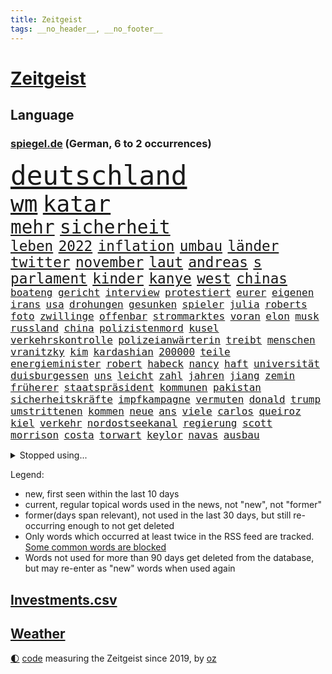 ```yaml
---
title: Zeitgeist
tags: __no_header__, __no_footer__
---
```


# [Zeitgeist](https://oliz.io/zeitgeist/)

## Language

<h3><a href="https://www.spiegel.de" target="_blank">spiegel.de</a> (German, 6 to 2 occurrences)</h3>
<p style="font-family:monospace">
<span style="font-size:32pt"><a href="news_links.html#deutschland" class="current">deutschland</a></span>
<br>
<span style="font-size:27pt"><a href="news_links.html#wm" class="current">wm</a></span>
<span style="font-size:27pt"><a href="news_links.html#katar" class="current">katar</a></span>
<br>
<span style="font-size:22pt"><a href="news_links.html#mehr" class="current">mehr</a></span>
<span style="font-size:22pt"><a href="news_links.html#sicherheit" class="current">sicherheit</a></span>
<br>
<span style="font-size:17pt"><a href="news_links.html#leben" class="current">leben</a></span>
<span style="font-size:17pt"><a href="news_links.html#2022" class="current">2022</a></span>
<span style="font-size:17pt"><a href="news_links.html#inflation" class="current">inflation</a></span>
<span style="font-size:17pt"><a href="news_links.html#umbau" class="current">umbau</a></span>
<span style="font-size:17pt"><a href="news_links.html#länder" class="current">länder</a></span>
<span style="font-size:17pt"><a href="news_links.html#twitter" class="current">twitter</a></span>
<span style="font-size:17pt"><a href="news_links.html#november" class="current">november</a></span>
<span style="font-size:17pt"><a href="news_links.html#laut" class="current">laut</a></span>
<span style="font-size:17pt"><a href="news_links.html#andreas" class="current">andreas</a></span>
<span style="font-size:17pt"><a href="news_links.html#s" class="current">s</a></span>
<span style="font-size:17pt"><a href="news_links.html#parlament" class="current">parlament</a></span>
<span style="font-size:17pt"><a href="news_links.html#kinder" class="current">kinder</a></span>
<span style="font-size:17pt"><a href="news_links.html#kanye" class="current">kanye</a></span>
<span style="font-size:17pt"><a href="news_links.html#west" class="current">west</a></span>
<span style="font-size:17pt"><a href="news_links.html#chinas" class="current">chinas</a></span>
<br>
<span style="font-size:12pt"><a href="news_links.html#boateng" class="current">boateng</a></span>
<span style="font-size:12pt"><a href="news_links.html#gericht" class="current">gericht</a></span>
<span style="font-size:12pt"><a href="news_links.html#interview" class="current">interview</a></span>
<span style="font-size:12pt"><a href="news_links.html#protestiert" class="current">protestiert</a></span>
<span style="font-size:12pt"><a href="news_links.html#eurer" class="new">eurer</a></span>
<span style="font-size:12pt"><a href="news_links.html#eigenen" class="current">eigenen</a></span>
<span style="font-size:12pt"><a href="news_links.html#irans" class="current">irans</a></span>
<span style="font-size:12pt"><a href="news_links.html#usa" class="current">usa</a></span>
<span style="font-size:12pt"><a href="news_links.html#drohungen" class="current">drohungen</a></span>
<span style="font-size:12pt"><a href="news_links.html#gesunken" class="current">gesunken</a></span>
<span style="font-size:12pt"><a href="news_links.html#spieler" class="current">spieler</a></span>
<span style="font-size:12pt"><a href="news_links.html#julia" class="current">julia</a></span>
<span style="font-size:12pt"><a href="news_links.html#roberts" class="current">roberts</a></span>
<span style="font-size:12pt"><a href="news_links.html#foto" class="current">foto</a></span>
<span style="font-size:12pt"><a href="news_links.html#zwillinge" class="current">zwillinge</a></span>
<span style="font-size:12pt"><a href="news_links.html#offenbar" class="current">offenbar</a></span>
<span style="font-size:12pt"><a href="news_links.html#strommarktes" class="new">strommarktes</a></span>
<span style="font-size:12pt"><a href="news_links.html#voran" class="current">voran</a></span>
<span style="font-size:12pt"><a href="news_links.html#elon" class="current">elon</a></span>
<span style="font-size:12pt"><a href="news_links.html#musk" class="current">musk</a></span>
<span style="font-size:12pt"><a href="news_links.html#russland" class="current">russland</a></span>
<span style="font-size:12pt"><a href="news_links.html#china" class="current">china</a></span>
<span style="font-size:12pt"><a href="news_links.html#polizistenmord" class="current">polizistenmord</a></span>
<span style="font-size:12pt"><a href="news_links.html#kusel" class="current">kusel</a></span>
<span style="font-size:12pt"><a href="news_links.html#verkehrskontrolle" class="current">verkehrskontrolle</a></span>
<span style="font-size:12pt"><a href="news_links.html#polizeianwärterin" class="current">polizeianwärterin</a></span>
<span style="font-size:12pt"><a href="news_links.html#treibt" class="current">treibt</a></span>
<span style="font-size:12pt"><a href="news_links.html#menschen" class="current">menschen</a></span>
<span style="font-size:12pt"><a href="news_links.html#vranitzky" class="new">vranitzky</a></span>
<span style="font-size:12pt"><a href="news_links.html#kim" class="current">kim</a></span>
<span style="font-size:12pt"><a href="news_links.html#kardashian" class="current">kardashian</a></span>
<span style="font-size:12pt"><a href="news_links.html#200000" class="current">200000</a></span>
<span style="font-size:12pt"><a href="news_links.html#teile" class="current">teile</a></span>
<span style="font-size:12pt"><a href="news_links.html#energieminister" class="current">energieminister</a></span>
<span style="font-size:12pt"><a href="news_links.html#robert" class="current">robert</a></span>
<span style="font-size:12pt"><a href="news_links.html#habeck" class="current">habeck</a></span>
<span style="font-size:12pt"><a href="news_links.html#nancy" class="current">nancy</a></span>
<span style="font-size:12pt"><a href="news_links.html#haft" class="current">haft</a></span>
<span style="font-size:12pt"><a href="news_links.html#universität" class="current">universität</a></span>
<span style="font-size:12pt"><a href="news_links.html#duisburgessen" class="new">duisburgessen</a></span>
<span style="font-size:12pt"><a href="news_links.html#uns" class="current">uns</a></span>
<span style="font-size:12pt"><a href="news_links.html#leicht" class="current">leicht</a></span>
<span style="font-size:12pt"><a href="news_links.html#zahl" class="current">zahl</a></span>
<span style="font-size:12pt"><a href="news_links.html#jahren" class="current">jahren</a></span>
<span style="font-size:12pt"><a href="news_links.html#jiang" class="new">jiang</a></span>
<span style="font-size:12pt"><a href="news_links.html#zemin" class="new">zemin</a></span>
<span style="font-size:12pt"><a href="news_links.html#früherer" class="current">früherer</a></span>
<span style="font-size:12pt"><a href="news_links.html#staatspräsident" class="current">staatspräsident</a></span>
<span style="font-size:12pt"><a href="news_links.html#kommunen" class="current">kommunen</a></span>
<span style="font-size:12pt"><a href="news_links.html#pakistan" class="current">pakistan</a></span>
<span style="font-size:12pt"><a href="news_links.html#sicherheitskräfte" class="current">sicherheitskräfte</a></span>
<span style="font-size:12pt"><a href="news_links.html#impfkampagne" class="current">impfkampagne</a></span>
<span style="font-size:12pt"><a href="news_links.html#vermuten" class="current">vermuten</a></span>
<span style="font-size:12pt"><a href="news_links.html#donald" class="current">donald</a></span>
<span style="font-size:12pt"><a href="news_links.html#trump" class="current">trump</a></span>
<span style="font-size:12pt"><a href="news_links.html#umstrittenen" class="current">umstrittenen</a></span>
<span style="font-size:12pt"><a href="news_links.html#kommen" class="current">kommen</a></span>
<span style="font-size:12pt"><a href="news_links.html#neue" class="current">neue</a></span>
<span style="font-size:12pt"><a href="news_links.html#ans" class="current">ans</a></span>
<span style="font-size:12pt"><a href="news_links.html#viele" class="current">viele</a></span>
<span style="font-size:12pt"><a href="news_links.html#carlos" class="current">carlos</a></span>
<span style="font-size:12pt"><a href="news_links.html#queiroz" class="new">queiroz</a></span>
<span style="font-size:12pt"><a href="news_links.html#kiel" class="current">kiel</a></span>
<span style="font-size:12pt"><a href="news_links.html#verkehr" class="current">verkehr</a></span>
<span style="font-size:12pt"><a href="news_links.html#nordostseekanal" class="new">nordostseekanal</a></span>
<span style="font-size:12pt"><a href="news_links.html#regierung" class="current">regierung</a></span>
<span style="font-size:12pt"><a href="news_links.html#scott" class="new">scott</a></span>
<span style="font-size:12pt"><a href="news_links.html#morrison" class="new">morrison</a></span>
<span style="font-size:12pt"><a href="news_links.html#costa" class="current">costa</a></span>
<span style="font-size:12pt"><a href="news_links.html#torwart" class="current">torwart</a></span>
<span style="font-size:12pt"><a href="news_links.html#keylor" class="new">keylor</a></span>
<span style="font-size:12pt"><a href="news_links.html#navas" class="new">navas</a></span>
<span style="font-size:12pt"><a href="news_links.html#ausbau" class="current">ausbau</a></span>
</p>
<details>
<summary>Stopped using...</summary>
<p class="former" style="font-size:12pt">
fdpchef(770) himmel(769) unabhängige(769) rasant(768) bisherige(767) führerschein(767) jugendliche(767) netzwerken(767) parteitag(767) sekunden(767) trauer(767) zuge(767) begleitet(766) betriebe(766) entlassung(766) evakuiert(766) feier(766) küste(766) politischen(766) rtl(766) stürzt(766) ankündigung(765) herbst(765) hervor(765) landkreis(765) mütter(765) wohnen(765) überlebte(765) attentat(764) coronawelle(764) haftstrafe(764) quartal(764) scheidet(764) software(764) usbehörden(764) aufgeben(763) bielefeld(763) flieht(763) gestoßen(763) gewissen(763) joachim(763) johnson(763) lebenslanger(763) lewis(763) myanmar(763) präsidentschaftswahl(763) richtigen(763) verriet(763) augsburg(762) breit(762) englische(762) islamischer(762) lernen(762) respekt(762) verdächtiger(762) versuch(762) verteilt(762) wünscht(762) 96(761) behandlung(761) bewerber(761) erholt(761) förderung(761) gefährden(761) gelernt(761) gereist(761) kennen(761) klimawandels(761) kochen(761) maske(761) razzia(761) stattfinden(761) steuer(761) verhängen(761) 2016(760) berufung(760) eingebrochen(760) hinweisen(760) männern(760) rostock(760) abgesagt(759) anlagen(759) bahnhof(759) büros(759) einführen(759) erteilt(759) gefasst(759) stolz(759) vorher(759) begründung(758) fragt(758) normalität(758) torhüter(758) weitergegeben(758) wenden(758) schülerinnen(757) verkehrsminister(757) zahlung(757) bestimmt(756) bvb(756) hotels(756) nerven(756) vergessen(756) überschattet(756) 1500(755) appell(755) verschwand(755) homeoffice(754) potsdam(754) spott(754) amerikanischen(753) institut(753) sprecher(753) erkenntnisse(752) sinn(752) drastische(751) dicht(750) erinnern(750) glücklich(750) kehrte(750) abschaffen(749) berühmte(749) wähler(749) begeistert(747) brauche(747) 900(745) hinten(745) politikerin(745) zogen(745) beteiligen(744) luca(744) lücke(744) aufarbeitung(743) auflagen(743) behalten(743) empfängt(742) fan(742) panik(741) bremsen(740) em(740) geimpft(740) holocaust(740) moderatorin(739) schockiert(739) katja(738) dfbpokal(737) griechischen(737) insassen(735) hohem(733) 2012(731) sinkende(731) sprachen(731) sarah(729) sogenannten(722) identität(717) staatsoberhaupt(716) verpasste(716) topspiel(711) premiers(709) farbe(706) herzinfarkt(699) jessica(699) katzen(684) variante(678) anna(653) konfrontation(650) lehrerin(640) konkreten(624) unverletzt(619) 4000(614) verantwortliche(607) gregor(604) südwesten(602) konservative(598) erteilte(594) gebeten(582) gewalttat(577) fußballstar(564) banken(562) militärische(555) gestanden(545) potsdamer(542) 83(539) sächsische(536) absolute(534) eingeladen(525) knochen(515) schwäche(513) höherer(511) lee(511) anführer(507) insbesondere(486) chaotischen(482) präsentierte(477) sichtbar(475) gremium(473) ostseepipeline(473) hamburgs(470) inszenieren(468) ahrtal(464) dankte(464) weibliche(462) siebzigerjahren(458) nachträglich(455) staatskonzern(454) ali(453) bemerkbar(452) gestern(450) ankommen(445) iphones(445) funktionen(444) lina(438) kritischen(436) gladbach(435) hoffenheim(435) lutz(428) milch(420) atombombe(419) draghi(416) menschliche(416) söders(415) schnelles(412) stach(412) basis(410) staatssekretär(405) annulliert(402) abschreckung(401) kurze(399) mehrfamilienhaus(397) spezielle(397) unterhaus(397) grünenpolitiker(394) regierungschefin(394) einander(390) gaslieferungen(386) geheimdienste(385) oppositionsführer(383) benutzt(382) saal(382) missbrauchsskandal(380) anfangen(379) beantwortet(376) radikaler(375) schuldenbremse(375) beruft(372) vorwand(372) lieferungen(371) versenkt(371) ausgeben(370) bas(368) bärbel(368) beschlagnahmte(366) stromausfall(366) airlines(360) coaching(360) schienen(356) schusswaffen(356) entziehen(353) minderjähriger(353) martina(351) tories(351) aktivistinnen(350) tauschen(349) getreide(348) svenja(346) gelb(344) johnsons(344) ozean(344) behält(343) decken(343) rekordsumme(342) zustande(342) mache(341) nagel(341) missverstanden(339) phänomen(339) mitleid(337) aston(335) personalnot(333) papa(332) instituts(330) kriegs(330) omikron(330) windräder(327) lieferung(326) küche(322) wackelt(321) 68(320) getäuscht(320) moskauer(320) südosten(320) downing(318) verpflichtung(313) gerammt(312) anträge(309) einrichtungen(309) hinzu(307) abhalten(305) neuwagen(305) ring(302) luhansk(301) schwieriger(300) hauptbahnhof(298) benutzen(297) entführung(297) aufgeklärt(296) damalige(293) ukrainerin(292) ausraster(291) methan(288) erstem(286) wahlrechtsreform(286) geiselnahme(285) bürgerkrieg(284) unweit(284) verzweifeln(284) emotionalen(283) unabhängiger(283) horror(282) reichweite(279) umfragen(278) anziehen(277) andrij(276) melnyk(276) solo(276) 350(274) premierministerin(274) berlusconi(273) gymnasium(273) transparenz(271) warme(269) asylsuchende(268) benötigt(266) verhilft(265) kippen(263) rekonstruktion(262) indischen(261) betrugs(259) fluss(259) gegendemonstranten(259) silber(258) schwarzmeerflotte(257) anschlägen(256) therapie(256) drohten(253) gefolgt(248) kanzlerpartei(248) sanktioniert(247) schildern(247) sperre(247) zügig(247) beschwören(246) betreiben(246) hinterbliebenen(245) beschuldigten(240) blume(240) evakuierung(238) empfang(237) iwan(237) töchter(237) großstadt(236) jünger(235) lindners(233) glaube(231) slowenien(231) spart(229) innenräumen(225) königsklasse(223) günstiger(222) lautete(222) zurückhaltend(222) köpfe(221) offiziere(221) untergebracht(219) ferraripilot(218) geist(218) oksana(218) poleposition(218) rechnungshof(217) sainz(216) registrierte(215) boxen(214) separatistenführer(214) stocken(214) beigelegt(213) dmitrij(213) bundesverband(212) spannung(212) kassen(211) kompensieren(208) diesjährigen(207) updates(207) agenten(206) impfkommission(206) neuwahlen(206) kritischer(205) lauterbachs(204) nordwesten(204) qualifying(204) ideologie(203) stichwahl(202) maximilian(201) jesus(199) panzerlieferungen(198) sobald(197) unglücks(197) inspiration(196) perfekte(196) schleppend(196) export(195) lokführer(193) enkel(191) giftige(189) kippt(189) ärztinnen(189) niedrigere(188) psychiatrie(188) hochrangiger(187) ringtausch(187) halt(186) kleinflugzeug(185) kleinflugzeugs(185) susanne(185) 73jährige(184) ehrt(183) scholz’(183) skandalen(182) schonen(181) trennten(181) wehrte(181) bosnien(180) falschem(180) spezialisten(180) droge(179) lösungen(179) westjordanland(179) willkür(179) 1200(178) belastungsprobe(178) dolly(177) einstecken(177) hitze(176) viral(176) dortmunds(175) held(175) sinne(175) enttäuschte(173) reumütig(172) ereignete(171) 110(170) alleingang(170) heimspiel(170) kommissarin(170) 80000(169) cannabis(168) legalisierung(168) vereidigt(168) norweger(167) dmitri(166) libanon(166) beatrix(165) diejenigen(165) nachhaltig(165) usbasketballerin(165) versinkt(165) matchwinner(164) leopardpanzer(163) stockholm(161) verfassungsbeschwerde(160) volle(160) einhalten(159) zeitschrift(159) sexuell(158) verdiente(158) 13jährigen(157) verfügen(157) vernommen(157) zuckerberg(157) austrocknen(156) einzudämmen(155) streichung(155) tierschützer(155) dfbpokals(154) freibad(154) offensichtlich(154) einsparen(152) 18jährigen(151) camper(151) paolo(151) bewiesen(150) geübt(150) therapien(150) uiguren(150) familienmitglieder(149) gegenwart(149) mobilisieren(147) tatverdacht(147) fließen(146) sudan(146) vorgeführt(146) geltenden(145) outfit(145) nszeit(144) blätter(143) ressorts(143) graham(142) ängste(142) erntet(141) rauchmelder(141) hanna(140) jagt(140) wellbrock(140) gesteuert(138) terrormiliz(138) bruttoinlandsprodukt(137) gästen(137) pflegeheimen(137) verdeckte(137) bekämpft(136) benziner(134) genauer(134) usarmee(133) depression(132) kronprinz(132) ausgebeutet(131) direktorin(131) kostete(131) rechtspopulist(131) sinnvoller(130) stehende(130) endgültige(129) krebserkrankung(129) lapid(129) reservisten(129) geliebt(127) gescheiterten(127) diente(126) fremder(126) laufzeit(126) vize(126) madame(125) verkehrsministerium(124) berlinneukölln(123) formen(123) sabine(123) überzeugend(122) gruß(121) matterhorn(121) medizinische(121) suchtforscher(121) mittelfristig(120) streicheln(120) achtung(119) hunderttausenden(119) manila(119) staatshilfe(119) trendwende(119) umstrittenem(119) 151(118) akzeptabel(118) buchhandels(118) konsumieren(118) kreativ(118) lebensgefährte(118) flugzeugbauer(117) goldmedaille(117) branchenverband(116) dauerhafte(116) giftiger(116) verbrauch(116) frühestens(115) made(115) verstanden(115) wahrzeichen(115) ähnlichen(114) bond(113) teufel(113) 1979(112) gefängnissen(112) neueste(112) service(112) wmpunkte(112) spielberg(111) strompreis(111) denys(110) emobilität(110) schmyhal(110) chinesen(109) drohnenangriff(109) glänzen(109) entlarvt(108) mahmoud(108) revolte(107) sarg(107) staatsschutz(107) britta(106) ellen(106) effekt(105) hinterland(105) offenlegen(105) sexistisch(105) modeikone(104) vertrauter(104) danke(103) intendant(103) privatwirtschaft(103) summer(103) demonstration(102) prostitution(102) island(101) rezessionsangst(101) volksheld(101) belästigt(100) pulverisiert(100) schwarzmarkt(100) verschleiern(100) business(99) daneben(99) gründet(99) hansa(99) bildschirme(98) bundestagspräsidentin(98) herstellen(98) carlsen(97) energieverbrauch(97) hannah(97) protestbewegung(97) vorgenommen(97) dreijährigen(96) pornografie(95) stattgefunden(95) 1993(94) hindernis(94) lernten(94) machtdemonstration(94) messungen(94) unrealistisch(94) unwohlsein(94) wärmepumpen(94) katastrophenschutz(93) nachfolgeregelung(93) anzeigen(92) durchs(92) gangster(92) kriminalpolizei(92) wanken(92) bundespräsidenten(91) flüssen(91) gekrönt(91) kiez(91) myanmars(91) wiesbaden(91) wunderbar(91) anklagebehörde(90) auszusetzen(90) bundesministerien(90) dopings(90) kater(90) privates(90) defekte(89) fördertopf(89) ticketpreise(89) tiny(89) atomdrohungen(88) erbitterter(88) fahrerinnen(88) spitzen(88) umgerüstet(88) asylunterkunft(87) bestattet(87) geschont(87) hartnäckig(87) kandidierte(87) sommerspielen(87) usrepräsentantenhauses(87) weltpolitik(87) wohnwagen(87) freibetrag(86) huth(85) konkreter(85) nuklearer(85) eberl(84) killer(84) kobel(84) leitzinserhöhung(84) saisonstart(84) unterspült(84) vorsaison(84) behaarung(83) brighton(83) damen(83) dosen(83) fahrten(83) faktoren(83) landwirtschaftlichen(83) parteivorsitzenden(83) spätsommer(83) taipeh(83) torschützen(83) usstaat(83) alonso(82) aufbegehren(82) inselstaats(82) niedrigwasser(82) angegangen(81) begreift(81) fischsterben(81) identifizierten(81) lindsey(81) ussenator(81) abwehren(80) franck(80) pizza(80) ribéry(80) thailändischen(80) toronto(80) örtliche(80) aufzeichnungen(79) bewarb(79) böses(79) energiepauschale(79) gasvorkommen(79) gratuliert(79) langweiliger(79) mississippi(79) vision(79) zwangsräumung(79) sommerlich(78) ashton(77) café(77) desideriuserasmusstiftung(77) eon(77) fatales(77) grenzfluss(77) grundfreibetrag(77) intrigen(77) reklamiert(77) sieglos(77) vorgeht(77) bedauert(76) infrastrukturministerium(76) marihuana(76) saisonsieg(76) simulieren(76) wiederholten(76) beiseitelegen(75) kommunisten(75) safe(75) sicherheitslücken(75) sprachlos(75) brisante(74) erspart(74) gewürdigt(74) griechischtürkischen(74) hungertod(74) lenken(74) muslimischen(74) spionage(74) gezeichnet(73) liverpooltrainer(73) rechtfertigen(73) abbrechen(72) freundschaftlich(72) goldener(72) rushdie(72) blutiger(71) dalai(71) exfinanzchef(71) extrainer(71) formierte(71) frieren(71) goslar(71) lama(71) lernte(71) messbar(71) rappers(71) telefonierte(71) herzegowina(70) stapel(70) vergisst(70) zdfpolitbarometer(70) zuschuss(70) behzad(69) fahrzeiten(69) tabellenspitze(69) uhren(69) automaten(68) blogger(68) coronamaskenpflicht(68) geklappt(68) heroin(68) milliardengewinne(68) abgekartetes(67) inflationsausgleich(67) klaute(67) staudamm(67) zypern(67) 69jährige(66) kommerzielle(66) kurznachrichtendienst(66) mexikanische(66) klosterhalfen(65) konstanze(65) langstreckenläuferin(65) nora(65) regisseurin(65) salma(65) schwestern(65) andré(64) bereiche(64) beseitigung(64) machtmissbrauch(64) neapel(64) polizeichef(64) vorstandsmitglieder(64) angereist(63) drakonische(63) erhärtet(63) granaten(63) hinreichenden(63) senders(63) aufgehalten(62) giovanni(62) hausarrest(62) pässen(62) strafrechtliche(62) wasserqualität(62) überfährt(62) attackieren(61) bayernstars(61) befestigten(61) beschädigtes(61) germany(61) hells(61) schwächeln(61) 16000(60) grundsatzrede(60) milliardenkosten(60) reinigung(60) stagnation(60) bewerbung(59) durchqueren(59) leihgabe(59) präzise(59) scheuer(59) absichten(58) beate(58) besessen(58) eingeführten(58) einkaufstour(58) luftangriff(58) preisverleihungen(58) tarifstreit(58) verkraftbar(58) accounts(57) gefühlen(57) haaspilot(57) hommage(57) nachrichtendienste(57) nordosten(57) straßenrennen(57) studienkredite(57) unterbrochen(57) alpine(56) intimität(56) klimastiftung(56) mv(56) stützt(56) tabelle(56) 282(55) 36000(55) baltischen(55) besiegte(55) erinnerungskultur(55) extinction(55) jahrhunderts(55) medizinstudienplätze(55) rebellion(55) aufgeheizt(54) wonach(54) gravierender(53) landesarbeitsgericht(53) rühren(53) annehmen(52) bombardiert(52) doppelte(52) drohung(52) gutem(52) abgelöst(51) flachen(51) futter(51) geschasste(51) mittelschicht(51) womit(51) breitbandausbau(50) epoche(50) klimaaktivist(50) kölnfan(50) richters(50) sack(50) vwboss(50) drängten(49) eingeschaltet(49) exzellente(49) spiegelrekonstruktion(49) sportlerin(49) unglücksmaschine(49) wussten(49) zuschauerrekord(49) 1952(48) blanchett(48) cate(48) renommierten(48) verdunkelt(48) atommüll(47) ian(47) verstorbene(47) gratulieren(46) kriegsmüdigkeit(46) spiegelrecherche(46) fälschlicherweise(45) leidenschaftliche(45) rossbach(45) truss'(45) ästen(45) abtreiben(44) expertenkommission(44) leistete(44) ungeliebten(44) bannon(43) bestimmen(43) fauxpas(43) ios(43) mercedesbenz(43) symbole(43) tollerort(43) andernfalls(42) lakers(42) verfängt(42) erschien(41) missachtung(41) russlandpolitik(41) spezialeinheit(41) vorausgegangen(41) waldstück(41) enormen(40) facebookgründer(40) haderte(40) niederlagen(40) staatsgäste(40) zurückgestellt(40) 1985(39) 300000(39) anastasia(39) bekämpfte(39) biefang(39) bochumer(39) feindliche(39) fußballstadion(39) kommandeurin(39) liebte(39) mad(39) nachbessern(39) wahnsinnig(39) abwesenheit(38) benito(38) grundsicherung(38) handballbund(38) insight(38) mediator(38) mussolini(38) sportdirektor(38) tabellenschlusslicht(38) zerstritten(38) einberufung(37) nebenjobs(37) viertes(37) fabrik(36) plausibel(36) abgeholzt(35) anlasslose(35) dhb(35) exverein(35) facebookmutter(35) kriegstreiber(35) kunstflieger(35) vorratsdatenspeicherung(35) abgelegenen(34) familiengeschichte(34) fertig(34) souveränen(34) abgabenfrei(33) alben(33) frackingverbot(33) jacob(33) oecd(33) reesmogg(33) schubsen(33) superlative(33) vorüber(33) einberufungsstellen(32) gehüllt(32) labels(32) offensiv(32) ausschluss(31) gräueltaten(31) putinvertrauter(31) sheriff(31) verschweigen(31) vogelarten(31) blamage(30) lecks(30) nordstreampipelines(30) schüren(30) zusammenhalten(30) externe(29) gewalttäter(29) jackman(29) peskow(29) strauchelnden(29) tierischer(29) äußersten(29) aufbauen(28) friedlichen(28) intifada(28) mama(28) masha(28) mats(28) mitspielt(28) pipelinelecks(28) rückstand(28) sahedan(28) sommers(28) ventura(28) wirtschafts(28) joints(27) manipuliert(27) margrethes(27) montagmorgen(27) versteigern(27) zugstrecke(27) bischof(26) demoskopen(26) inácio(26) luiz(26) sheeran(26) zielt(26) deuten(25) europäerin(25) exparteichef(25) anerkennung(24) erinnerte(24) fdpfinanzminister(24) fußballnationalteam(24) ansprechen(23) karin(23) möge(23) blank(22) bundestagsdelegation(22) cyberangriff(22) eichstätt(22) titelstreit(22) unterseekabel(22) austin(21) bekäme(21) besteigen(21) multitasking(21) satelliten(21) schuldspruch(21) vorbildlich(21) 102(20) braunkohlebagger(20) daei(20) kamikazedrohnen(20) exstaatschef(19) ideologischen(19) kiffen(19) methanwerte(19) preisträger(19) smartwatches(19) bewunderung(18) klimazielen(18) mittels(18) mullahregime(18) stühle(18) trümmern(18) ausgestiegen(17) fluffigem(17) kramer(17) kriminalfall(17) lungenentzündung(17) schadstoffteam(17) xabi(17) livesendung(16) passagieren(16) blackoutgefahr(15) hilton(15) landesteil(15) maurice(15) minsk(15) p(15) tabellenende(15) zugfahrt(15) eugipfel(14) geopolitisches(14) rückendeckung(14) schutzausrüstung(14) stärkste(14) verschaffen(14) abenteuer(13) buchmesse(13) gekappt(13) geldvermögen(13) intakt(13) trumpunterstützer(13) unterfinanziert(13) entgeht(12) radiomoderator(12) rekordversuch(12) rücknahme(12) verplappert(12) westküste(12) erprobte(11) frauenrennserie(11) geschaffen(11) nbasaison(11) nächtlichen(11) rekrutieren(11) solidarisiert(11) uskonzern(11)
</p>
</details>
<p>Legend:
<ul>
<li><span class="new">new</span>, first seen within the last 10 days</li>
<li><span class="current">current</span>, regular topical words used in the news, not "new", not "former"</li>
<li><span class="former">former(days span relevant)</span>, not used in the last 30 days, but still re-occurring enough to not get deleted</li>
<li>Only words which occurred at least twice in the RSS feed are tracked. <a href="language/filters.py">Some common words are blocked</a></li>
<li>Words not used for more than 90 days get deleted from the database, but may re-enter as "new" words when used again</li>
</ul>
</p>

## [Investments](investments.html)[.csv](investments.csv)

## [Weather](weather.html)

<footer>
<a href="javascript:toggleTheme()" class="nav">🌓</a>
<a href="https://github.com/ooz/zeitgeist">code</a> measuring the Zeitgeist since 2019, by <a href="https://oliz.io">oz</a>
</footer>
